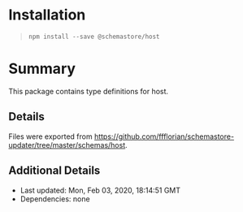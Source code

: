 # Installation
> `npm install --save @schemastore/host`

# Summary
This package contains type definitions for host.

## Details
Files were exported from https://github.com/ffflorian/schemastore-updater/tree/master/schemas/host.

## Additional Details
* Last updated: Mon, Feb 03, 2020, 18:14:51 GMT
* Dependencies: none
